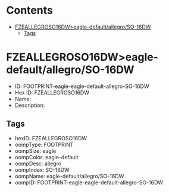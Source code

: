 



Contents
========

* [FZEALLEGROSO16DW>eagle-default/allegro/SO-16DW](#fzeallegroso16dweagle-defaultallegroso-16dw)
	* [Tags](#tags)

# FZEALLEGROSO16DW>eagle-default/allegro/SO-16DW

- ID: FOOTPRINT-eagle-eagle-default-allegro-SO-16DW
- Hex ID: FZEALLEGROSO16DW
- Name: 
- Description: 

## Tags

- hexID: FZEALLEGROSO16DW
- oompType: FOOTPRINT
- oompSize: eagle
- oompColor: eagle-default
- oompDesc: allegro
- oompIndex: SO-16DW
- oompName: eagle-default/allegro/SO-16DW
- oompID: FOOTPRINT-eagle-eagle-default-allegro-SO-16DW
